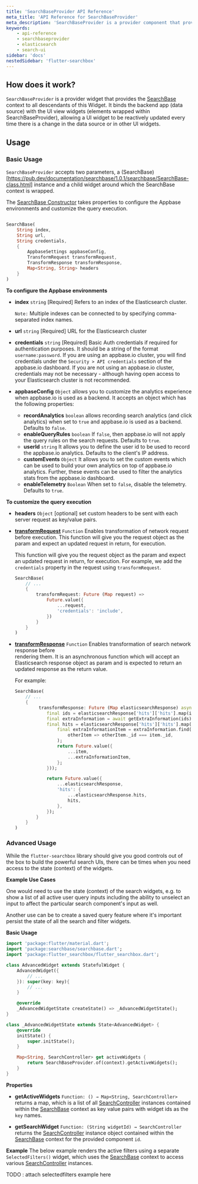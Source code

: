 ```yaml
---
title: 'SearchBaseProvider API Reference'
meta_title: 'API Reference for SearchBaseProvider'
meta_description: 'SearchBaseProvider is a provider component that provides the search context to the child widgets.'
keywords:
    - api-reference
    - searchbaseprovider
    - elasticsearch
    - search-ui
sidebar: 'docs'
nestedSidebar: 'flutter-searchbox'
---
```


## How does it work?

`SearchBaseProvider` is a provider widget that provides the [SearchBase](https://pub.dev/documentation/searchbase/1.0.1/searchbase/SearchBase-class.html) context to all descendants of this Widget. It binds the backend app (data source) with the UI view widgets (elements wrapped within SearchBaseProvider), allowing a UI widget to be reactively updated every time there is a change in the data source or in other UI widgets.

## Usage

### Basic Usage

`SearchBaseProvider` accepts two parameters, a (SearchBase)[https://pub.dev/documentation/searchbase/1.0.1/searchbase/SearchBase-class.html] instance and a child widget around which the SearchBase context is wrapped.

The [SearchBase Constructor](https://pub.dev/documentation/searchbase/1.0.1/searchbase/SearchBase/SearchBase.html) takes properties to configure the Appbase environments and customize the query execution.

```dart

SearchBase(
    String index,
    String url,
    String credentials,
    {
        AppbaseSettings appbaseConfig,
        TransformRequest transformRequest,
        TransformResponse transformResponse,
        Map<String, String> headers
    }
)

```

**To configure the Appbase environments**

-   **index** `string` [Required]
    Refers to an index of the Elasticsearch cluster.

    `Note:` Multiple indexes can be connected to by specifying comma-separated index names.

-   **url** `string` [Required]
    URL for the Elasticsearch cluster

-   **credentials** `string` [Required]
    Basic Auth credentials if required for authentication purposes. It should be a string of the format `username:password`. If you are using an appbase.io cluster, you will find credentials under the `Security > API credentials` section of the appbase.io dashboard. If you are not using an appbase.io cluster, credentials may not be necessary - although having open access to your Elasticsearch cluster is not recommended.

-   **appbaseConfig** `Object`
    allows you to customize the analytics experience when appbase.io is used as a backend. It accepts an object which has the following properties:

    -   **recordAnalytics** `boolean` allows recording search analytics (and click analytics) when set to `true` and appbase.io is used as a backend. Defaults to `false`.
    -   **enableQueryRules** `boolean` If `false`, then appbase.io will not apply the query rules on the search requests. Defaults to `true`.
    -   **userId** `string` It allows you to define the user id to be used to record the appbase.io analytics. Defaults to the client's IP address.
    -   **customEvents** `Object` It allows you to set the custom events which can be used to build your own analytics on top of appbase.io analytics. Further, these events can be used to filter the analytics stats from the appbase.io dashboard.
    -   **enableTelemetry** `Boolean` When set to `false`, disable the telemetry. Defaults to `true`.

**To customize the query execution**

-   **headers** `Object` [optional] set custom headers to be sent with each server request as key/value pairs.

-   **[transformRequest](https://pub.dev/documentation/searchbase/1.0.1/searchbase/TransformRequest.html)** `Function` Enables transformation of network request before
    execution. This function will give you the request object as the param and expect an updated request in return, for execution.

    This function will give you the request object as the param and expect an updated request in return, for execution.
    For example, we add the `credentials` property in the request using `transformRequest`.

    ```dart
    SearchBase(
        // ...
        {
            transformRequest: Future (Map request) =>
                Future.value({
                    ...request,
                    'credentials': 'include',
                })
            }
        }
    )
    ```

-   **[transformResponse](https://pub.dev/documentation/searchbase/1.0.1/searchbase/TransformResponse.html)** `Function` Enables transformation of search network response before  
    rendering them. It is an asynchronous function which will accept an Elasticsearch response object as param and is expected to return an updated response as the return value.

    For example:
    
    ```dart
    SearchBase(
        // ...
        {
             transformResponse: Future (Map elasticsearchResponse) async {
                final ids = elasticsearchResponse['hits']['hits'].map(item => item._id);
                final extraInformation = await getExtraInformation(ids);
                final hits = elasticsearchResponse['hits']['hits'].map(item => {
                    final extraInformationItem = extraInformation.find(
                        otherItem => otherItem._id === item._id,
                    );
                    return Future.value({
                        ...item,
                        ...extraInformationItem,
                    };
                }));

                return Future.value({
                    ...elasticsearchResponse,
                    'hits': {
                        ...elasticsearchResponse.hits,
                        hits,
                    },
                });
            }
        }
    )
    ```






<!-- // basic example here -->

### Advanced Usage

While the `flutter-searchbox` library should give you good controls out of the box to build the powerful search UIs, there can be times when you need access to the state (context) of the widgets.

**Example Use Cases**

One would need to use the state (context) of the search widgets, e.g. to show a list of all active user query inputs including the ability to unselect an input to affect the particular search component's input as well.

Another use can be to create a saved query feature where it's important persist the state of all the search and filter widgets.


**Basic Usage**

```dart
import 'package:flutter/material.dart';
import 'package:searchbase/searchbase.dart';
import 'package:flutter_searchbox/flutter_searchbox.dart';

class AdvancedWidget extends StatefulWidget {
    AdvancedWidget({
        // ... 
    }): super(key: key){
        // ...
    }

    @override
    _AdvancedWidgetState createState() => _AdvancedWidgetState();
}

class _AdvancedWidgetState extends State<AdvancedWidget> {
    @override
    initState() {
        super.initState();
    }

    Map<String, SearchController> get activeWidgets {
        return SearchBaseProvider.of(context).getActiveWidgets();
    }
}

```

**Properties**

- **getActiveWidgets** `Function: () → Map<String, SearchController>` returns a map, which is a list of all [SearchController](https://pub.dev/documentation/searchbase/1.0.1/searchbase/SearchController-class.html) instances contained within the [SearchBase](https://pub.dev/documentation/searchbase/1.0.1/searchbase/SearchBase-class.html) context as key value pairs with widget ids as the `key` names.

- **getSearchWidget** `Function: (String widgetId) → SearchController` returns the [SearchController](https://pub.dev/documentation/searchbase/1.0.1/searchbase/SearchController-class.html) instance object contained within the [SearchBase](https://pub.dev/documentation/searchbase/1.0.1/searchbase/SearchBase-class.html) context for the provided component `id`.


**Example** 
The below example renders the active filters using a separate `SelectedFilters()` widget, which uses the [SearchBase](https://pub.dev/documentation/searchbase/1.0.1/searchbase/SearchBase-class.html) context to access various [SearchController](https://pub.dev/documentation/searchbase/1.0.1/searchbase/SearchController-class.html) instances.


TODO : attach selectedfilters example here